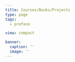 ```yaml
---
title: Courses/Books/Projects
type: page
tags:
  - preface

view: compact

banner:
  caption: ''
  image: ''
---
```


